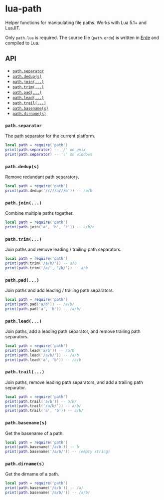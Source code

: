 # lua-path

Helper functions for manipulating file paths. Works with Lua 5.1+ and LuaJIT.

Only `path.lua` is required. The source file (`path.erde`) is written in
[Erde](https://erde-lang.github.io/) and compiled to Lua.

## API

- [`path.separator`](#pathseparator)
- [`path.dedup(s)`](#pathdedups)
- [`path.join(...)`](#pathjoin)
- [`path.trim(...)`](#pathtrim)
- [`path.pad(...)`](#pathpad)
- [`path.lead(...)`](#pathlead)
- [`path.trail(...)`](#pathtrail)
- [`path.basename(s)`](#pathbasenames)
- [`path.dirname(s)`](#pathdirnames)

### `path.separator`

The path separator for the current platform.

```lua
local path = require('path')
print(path.separator) -- '/' on unix
print(path.separator) -- '\' on windows
```

### `path.dedup(s)`

Remove redundant path separators.

```lua
local path = require('path')
print(path.dedup('/////a///b')) -- /a/b
```

### `path.join(...)`

Combine multiple paths together.

```lua
local path = require('path')
print(path.join('a', 'b', 'c')) -- a/b/c
```

### `path.trim(...)`

Join paths and remove leading / trailing path separators.

```lua
local path = require('path')
print(path.trim('/a/b/')) -- a/b
print(path.trim('/a/', '/b/')) -- a/b
```

### `path.pad(...)`

Join paths and add leading / trailing path separators.

```lua
local path = require('path')
print(path.pad('a/b')) -- /a/b/
print(path.pad('a', 'b')) -- /a/b/
```

### `path.lead(...)`

Join paths, add a leading path separator, and remove trailing path separators.

```lua
local path = require('path')
print(path.lead('a/b')) -- /a/b
print(path.lead('/a/b/')) -- /a/b
print(path.lead('a', 'b')) -- /a/b
```

### `path.trail(...)`

Join paths, remove leading path separators, and add a trailing path separator.

```lua
local path = require('path')
print(path.trail('a/b')) -- a/b/
print(path.trail('/a/b/')) -- a/b/
print(path.trail('a', 'b')) -- a/b/
```

### `path.basename(s)`

Get the basename of a path.

```lua
local path = require('path')
print(path.basename('/a/b')) -- b
print(path.basename('/a/b/')) -- (empty string)
```

### `path.dirname(s)`

Get the dirname of a path.

```lua
local path = require('path')
print(path.basename('/a/b')) -- /a/
print(path.basename('/a/b/')) -- /a/b/
```
